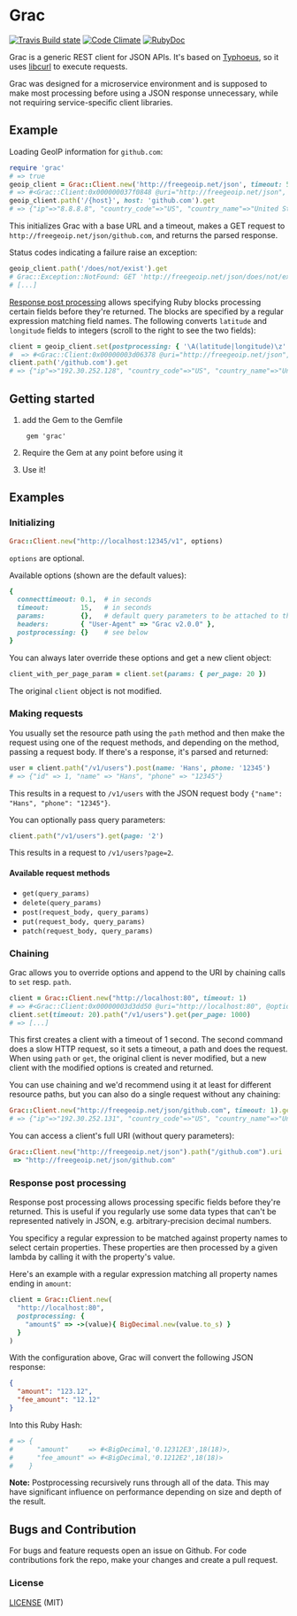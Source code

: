 # Grac

[![Travis Build state](https://api.travis-ci.org/Barzahlen/grac.svg)](https://travis-ci.org/Barzahlen/grac) [![Code Climate](https://codeclimate.com/github/Barzahlen/grac/badges/gpa.svg)](https://codeclimate.com/github/Barzahlen/grac) [![RubyDoc](https://img.shields.io/badge/ruby-doc-green.svg)](http://rubydoc.info/github/Barzahlen/grac)

Grac is a generic REST client for JSON APIs. It's based on [Typhoeus](https://github.com/typhoeus/typhoeus), so it uses [libcurl](http://curl.haxx.se/) to execute requests.

Grac was designed for a microservice environment and is supposed to make most  processing before using a JSON response unnecessary, while not requiring service-specific client libraries.

## Example

Loading GeoIP information for `github.com`:

```ruby
require 'grac'
# => true
geoip_client = Grac::Client.new('http://freegeoip.net/json', timeout: 5)
# => #<Grac::Client:0x000000037f0848 @uri="http://freegeoip.net/json", @options={:connecttimeout=>0.1, :timeout=>15, :params=>{}, :headers=>{"User-Agent"=>"Grac v2.0.0"}, :postprocessing=>{}}>
geoip_client.path('/{host}', host: 'github.com').get
# => {"ip"=>"8.8.8.8", "country_code"=>"US", "country_name"=>"United States", "region_code"=>"CA", "region_name"=>"California", "city"=>"Mountain View", "zip_code"=>"94040", "time_zone"=>"America/Los_Angeles", "latitude"=>37.3845, "longitude"=>-122.0881, "metro_code"=>807}
```

This initializes Grac with a base URL and a timeout, makes a GET request to `http://freegeoip.net/json/github.com`, and returns the parsed response.

Status codes indicating a failure raise an exception:

```ruby
geoip_client.path('/does/not/exist').get
# Grac::Exception::NotFound: GET 'http://freegeoip.net/json/does/not/exist' failed with content: 404 page not found
# [...]
```

[Response post processing](#response-post-processing) allows specifying Ruby blocks processing certain fields before they're returned. The blocks are specified by a regular expression matching field names. The following converts `latitude` and `longitude` fields to integers (scroll to the right to see the two fields):

```ruby
client = geoip_client.set(postprocessing: { '\A(latitude|longitude)\z' => -> (v) { v.to_i } })
#  => #<Grac::Client:0x00000003d06378 @uri="http://freegeoip.net/json", @options={:connecttimeout=>0.1, :timeout=>5, :params=>{}, :headers=>{"User-Agent"=>"Grac v2.0.1"}, :postprocessing=>{"\\A(latitude|longitude)\\z"=>#<Proc:0x00000003d06530@(irb):18 (lambda)>}}>
client.path('/github.com').get
# => {"ip"=>"192.30.252.128", "country_code"=>"US", "country_name"=>"United States", "region_code"=>"CA", "region_name"=>"California", "city"=>"San Francisco", "zip_code"=>"94107", "time_zone"=>"America/Los_Angeles", "latitude"=>37, "longitude"=>-122, "metro_code"=>807}
```

## Getting started

1. add the Gem to the Gemfile

        gem 'grac'

2. Require the Gem at any point before using it
3. Use it!

## Examples

### Initializing

```ruby
Grac::Client.new("http://localhost:12345/v1", options)
```

`options` are optional.

Available options (shown are the default values):

```ruby
{
  connecttimeout: 0.1,  # in seconds
  timeout:        15,   # in seconds
  params:         {},   # default query parameters to be attached to the URL
  headers:        { "User-Agent" => "Grac v2.0.0" },
  postprocessing: {}    # see below
}
```

You can always later override these options and get a new client object:

```ruby
client_with_per_page_param = client.set(params: { per_page: 20 })
```

The original `client` object is not modified.

### Making requests

You usually set the resource path using the `path` method and then make the request using one of the request methods, and depending on the method, passing a request body. If there's a response, it's parsed and returned:

```ruby
user = client.path("/v1/users").post(name: 'Hans', phone: '12345')
# => {"id" => 1, "name" => "Hans", "phone" => "12345"}
```

This results in a request to `/v1/users` with the JSON request body `{"name": "Hans", "phone": "12345"}`.

You can optionally pass query parameters:

```ruby
client.path("/v1/users").get(page: '2')
```

This results in a request to `/v1/users?page=2`.

#### Available request methods

* `get(query_params)`
* `delete(query_params)`
* `post(request_body, query_params)`
* `put(request_body, query_params)`
* `patch(request_body, query_params)`

### Chaining

Grac allows you to override options and append to the URI by chaining calls to `set` resp. `path`.

```ruby
client = Grac::Client.new("http://localhost:80", timeout: 1)
# => #<Grac::Client:0x00000003d3dd50 @uri="http://localhost:80", @options={:connecttimeout=>0.1, :timeout=>1, :params=>{}, :headers=>{"User-Agent"=>"Grac v2.0.1"}, :postprocessing=>{}}>
client.set(timeout: 20).path("/v1/users").get(per_page: 1000)
# => [...]
```

This first creates a client with a timeout of 1 second. The second command does a slow HTTP request, so it sets a timeout, a path and does the request. When using `path` or `get`, the original client is never modified, but a new client with the modified options is created and returned.

You can use chaining and we'd recommend using it at least for different resource paths, but you can also do a single request without any chaining:

```ruby
Grac::Client.new("http://freegeoip.net/json/github.com", timeout: 1).get
# => {"ip"=>"192.30.252.131", "country_code"=>"US", "country_name"=>"United States", "region_code"=>"CA", "region_name"=>"California", "city"=>"San Francisco", "zip_code"=>"94107", "time_zone"=>"America/Los_Angeles", "latitude"=>37.7697, "longitude"=>-122.3933, "metro_code"=>807}
```

You can access a client's full URI (without query parameters):

```ruby
Grac::Client.new("http://freegeoip.net/json").path("/github.com").uri
 => "http://freegeoip.net/json/github.com"
```

### Response post processing

Response post processing allows processing specific fields before they're returned. This is useful if you regularly use some data types that can't be represented natively in JSON, e.g. arbitrary-precision decimal numbers.

You specificy a regular expression to be matched against property names to select certain properties. These properties are then processed by a given lambda by calling it with the property's value.

Here's an example with a regular expression matching all property names ending in `amount`:

```ruby
client = Grac::Client.new(
  "http://localhost:80",
  postprocessing: {
    "amount$" => ->(value){ BigDecimal.new(value.to_s) }
  }
)
```

With the configuration above, Grac will convert the following JSON response:

```json
{
  "amount": "123.12",
  "fee_amount": "12.12"
}
```

Into this Ruby Hash:

```ruby
# => {
#      "amount"     => #<BigDecimal,'0.12312E3',18(18)>,
#      "fee_amount" => #<BigDecimal,'0.1212E2',18(18)>
#    }
```

**Note:**
Postprocessing recursively runs through all of the data.
This may have significant influence on performance depending on size and depth of the result.

## Bugs and Contribution
For bugs and feature requests open an issue on Github. For code contributions fork the repo, make your changes and create a pull request.

### License

[LICENSE](LICENSE) (MIT)
